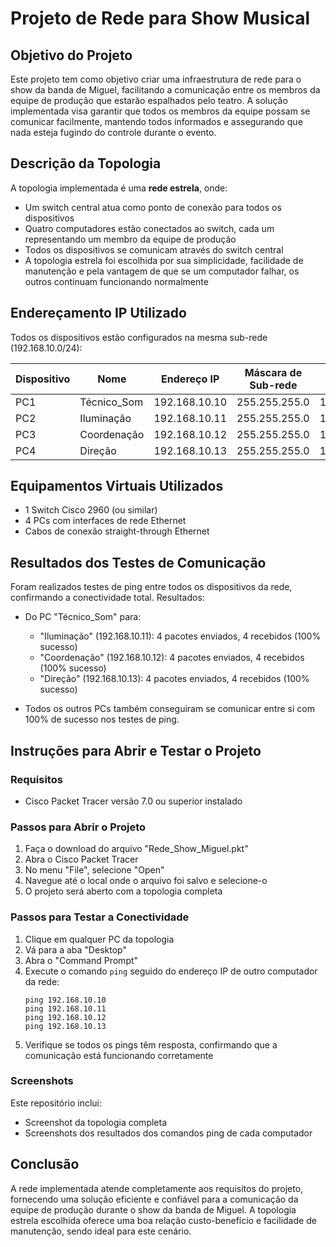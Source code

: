 # Projeto de Rede para Show Musical

## Objetivo do Projeto
Este projeto tem como objetivo criar uma infraestrutura de rede para o show da banda de Miguel, facilitando a comunicação entre os membros da equipe de produção que estarão espalhados pelo teatro. A solução implementada visa garantir que todos os membros da equipe possam se comunicar facilmente, mantendo todos informados e assegurando que nada esteja fugindo do controle durante o evento.

## Descrição da Topologia
A topologia implementada é uma **rede estrela**, onde:
- Um switch central atua como ponto de conexão para todos os dispositivos
- Quatro computadores estão conectados ao switch, cada um representando um membro da equipe de produção
- Todos os dispositivos se comunicam através do switch central
- A topologia estrela foi escolhida por sua simplicidade, facilidade de manutenção e pela vantagem de que se um computador falhar, os outros continuam funcionando normalmente

## Endereçamento IP Utilizado
Todos os dispositivos estão configurados na mesma sub-rede (192.168.10.0/24):

| Dispositivo | Nome | Endereço IP | Máscara de Sub-rede | Gateway Padrão |
|-------------|------|-------------|---------------------|----------------|
| PC1 | Técnico_Som | 192.168.10.10 | 255.255.255.0 | 192.168.10.1 |
| PC2 | Iluminação | 192.168.10.11 | 255.255.255.0 | 192.168.10.1 |
| PC3 | Coordenação | 192.168.10.12 | 255.255.255.0 | 192.168.10.1 |
| PC4 | Direção | 192.168.10.13 | 255.255.255.0 | 192.168.10.1 |

## Equipamentos Virtuais Utilizados
- 1 Switch Cisco 2960 (ou similar)
- 4 PCs com interfaces de rede Ethernet
- Cabos de conexão straight-through Ethernet

## Resultados dos Testes de Comunicação
Foram realizados testes de ping entre todos os dispositivos da rede, confirmando a conectividade total. Resultados:

- Do PC "Técnico_Som" para:
  - "Iluminação" (192.168.10.11): 4 pacotes enviados, 4 recebidos (100% sucesso)
  - "Coordenação" (192.168.10.12): 4 pacotes enviados, 4 recebidos (100% sucesso)
  - "Direção" (192.168.10.13): 4 pacotes enviados, 4 recebidos (100% sucesso)

- Todos os outros PCs também conseguiram se comunicar entre si com 100% de sucesso nos testes de ping.

## Instruções para Abrir e Testar o Projeto

### Requisitos
- Cisco Packet Tracer versão 7.0 ou superior instalado

### Passos para Abrir o Projeto
1. Faça o download do arquivo "Rede_Show_Miguel.pkt"
2. Abra o Cisco Packet Tracer
3. No menu "File", selecione "Open"
4. Navegue até o local onde o arquivo foi salvo e selecione-o
5. O projeto será aberto com a topologia completa

### Passos para Testar a Conectividade
1. Clique em qualquer PC da topologia
2. Vá para a aba "Desktop"
3. Abra o "Command Prompt"
4. Execute o comando `ping` seguido do endereço IP de outro computador da rede:
   ```
   ping 192.168.10.10
   ping 192.168.10.11
   ping 192.168.10.12
   ping 192.168.10.13
   ```
5. Verifique se todos os pings têm resposta, confirmando que a comunicação está funcionando corretamente

### Screenshots
Este repositório inclui:
- Screenshot da topologia completa
- Screenshots dos resultados dos comandos ping de cada computador

## Conclusão
A rede implementada atende completamente aos requisitos do projeto, fornecendo uma solução eficiente e confiável para a comunicação da equipe de produção durante o show da banda de Miguel. A topologia estrela escolhida oferece uma boa relação custo-benefício e facilidade de manutenção, sendo ideal para este cenário.
